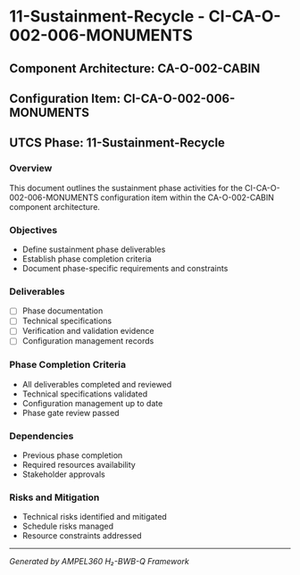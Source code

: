 # 11-Sustainment-Recycle - CI-CA-O-002-006-MONUMENTS

## Component Architecture: CA-O-002-CABIN
## Configuration Item: CI-CA-O-002-006-MONUMENTS
## UTCS Phase: 11-Sustainment-Recycle

### Overview
This document outlines the sustainment phase activities for the CI-CA-O-002-006-MONUMENTS configuration item within the CA-O-002-CABIN component architecture.

### Objectives
- Define sustainment phase deliverables
- Establish phase completion criteria
- Document phase-specific requirements and constraints

### Deliverables
- [ ] Phase documentation
- [ ] Technical specifications
- [ ] Verification and validation evidence
- [ ] Configuration management records

### Phase Completion Criteria
- All deliverables completed and reviewed
- Technical specifications validated
- Configuration management up to date
- Phase gate review passed

### Dependencies
- Previous phase completion
- Required resources availability
- Stakeholder approvals

### Risks and Mitigation
- Technical risks identified and mitigated
- Schedule risks managed
- Resource constraints addressed

---
*Generated by AMPEL360 H₂-BWB-Q Framework*
